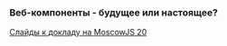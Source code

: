 ### Веб-компоненты - будущее или настоящее?

[Слайды к докладу на MoscowJS 20](http://pofigizm.github.io/wc-moscowjs-slides)
